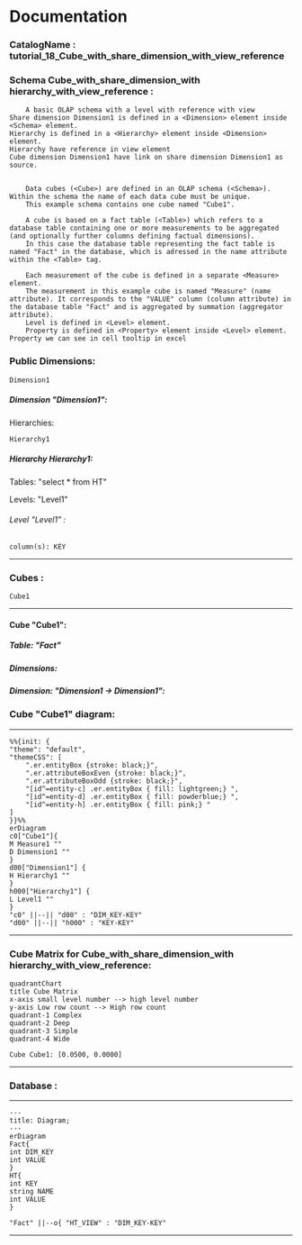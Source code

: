 # Documentation
### CatalogName : tutorial_18_Cube_with_share_dimension_with_view_reference
### Schema Cube_with_share_dimension_with hierarchy_with_view_reference : 

  
		A basic OLAP schema with a level with reference with view
    Share dimension Dimension1 is defined in a <Dimension> element inside <Schema> element.
    Hierarchy is defined in a <Hierarchy> element inside <Dimension> element.
    Hierarchy have reference in view element
    Cube dimension Dimension1 have link on share dimension Dimension1 as source.


		Data cubes (<Cube>) are defined in an OLAP schema (<Schema>). Within the schema the name of each data cube must be unique.
		This example schema contains one cube named "Cube1".

		A cube is based on a fact table (<Table>) which refers to a database table containing one or more measurements to be aggregated (and optionally further columns defining factual dimensions).
		In this case the database table representing the fact table is named "Fact" in the database, which is adressed in the name attribute within the <Table> tag.

		Each measurement of the cube is defined in a separate <Measure> element.
		The measurement in this example cube is named "Measure" (name attribute). It corresponds to the "VALUE" column (column attribute) in the database table "Fact" and is aggregated by summation (aggregator attribute).
		Level is defined in <Level> element.
		Property is defined in <Property> element inside <Level> element. Property we can see in cell tooltip in excel

		
  
### Public Dimensions:

    Dimension1

##### Dimension "Dimension1":

Hierarchies:

    Hierarchy1

##### Hierarchy Hierarchy1:

Tables: "select * from HT"

Levels: "Level1"

###### Level "Level1" :

    column(s): KEY

---
### Cubes :

    Cube1

---
#### Cube "Cube1":

    

##### Table: "Fact"

##### Dimensions:
##### Dimension: "Dimension1 -> Dimension1":

### Cube "Cube1" diagram:

---

```mermaid
%%{init: {
"theme": "default",
"themeCSS": [
    ".er.entityBox {stroke: black;}",
    ".er.attributeBoxEven {stroke: black;}",
    ".er.attributeBoxOdd {stroke: black;}",
    "[id^=entity-c] .er.entityBox { fill: lightgreen;} ",
    "[id^=entity-d] .er.entityBox { fill: powderblue;} ",
    "[id^=entity-h] .er.entityBox { fill: pink;} "
]
}}%%
erDiagram
c0["Cube1"]{
M Measure1 ""
D Dimension1 ""
}
d00["Dimension1"] {
H Hierarchy1 ""
}
h000["Hierarchy1"] {
L Level1 ""
}
"c0" ||--|| "d00" : "DIM_KEY-KEY"
"d00" ||--|| "h000" : "KEY-KEY"
```
---
### Cube Matrix for Cube_with_share_dimension_with hierarchy_with_view_reference:
```mermaid
quadrantChart
title Cube Matrix
x-axis small level number --> high level number
y-axis Low row count --> High row count
quadrant-1 Complex
quadrant-2 Deep
quadrant-3 Simple
quadrant-4 Wide

Cube Cube1: [0.0500, 0.0000]
```
---
### Database :
---
```mermaid
---
title: Diagram;
---
erDiagram
Fact{
int DIM_KEY
int VALUE
}
HT{
int KEY
string NAME
int VALUE
}

"Fact" ||--o{ "HT_VIEW" : "DIM_KEY-KEY"
```
---
